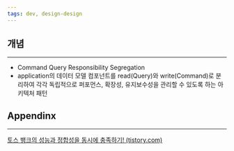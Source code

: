 ```yaml
---
tags: dev, design-design
---
```

## 개념
---
- Command Query Responsibility Segregation
- application의 데이터 모델 컴포넌트를 read(Query)와 write(Command)로 분리하여 각각 독립적으로 퍼포먼스, 확장성, 유지보수성을 관리할 수 있도록 하는 아키텍처 패턴
## Appendinx
---
[토스 뱅크의 성능과 정합성을 동시에 충족하기! (tistory.com)](https://jaehoney.tistory.com/340)